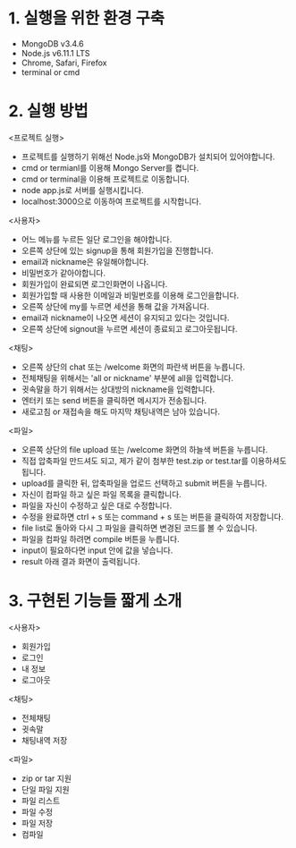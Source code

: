# 1. 실행을 위한 환경 구축
 - MongoDB v3.4.6
 - Node.js v6.11.1 LTS
 - Chrome, Safari, Firefox
 - terminal or cmd

# 2. 실행 방법
 
<프로젝트 실행>
 - 프로젝트를 실행하기 위해선 Node.js와 MongoDB가 설치되어 있어야합니다.
 - cmd or termianl를 이용해 Mongo Server를 켭니다.
 - cmd or terminal을 이용해 프로젝트로 이동합니다.
 - node app.js로 서버를 실행시킵니다.
 - localhost:3000으로 이동하여 프로젝트를 시작합니다.

<사용자>
 - 어느 메뉴를 누르든 일단 로그인을 해야합니다.
 - 오른쪽 상단에 있는 signup을 통해 회원가입을 진행합니다.
 - email과 nickname은 유일해야합니다.
 - 비밀번호가 같아야합니다.
 - 회원가입이 완료되면 로그인화면이 나옵니다.
 - 회원가입할 때 사용한 이메일과 비밀번호를 이용해 로그인을합니다.
 - 오른쪽 상단에 my를 누르면 세션을 통해 값을 가져옵니다.
 - email과 nickname이 나오면 세션이 유지되고 있다는 것입니다.
 - 오른쪽 상단에 signout을 누르면 세션이 종료되고 로그아웃됩니다.

<채팅>
 - 오른쪽 상단의 chat 또는 /welcome 화면의 파란색 버튼을 누릅니다.
 - 전체채팅을 위해서는 'all or nickname' 부분에 all을 입력합니다.
 - 귓속말을 하기 위해서는 상대방의 nickname을 입력합니다.
 - 엔터키 또는 send 버튼을 클릭하면 메시지가 전송됩니다.
 - 새로고침 or 재접속을 해도 마지막 채팅내역은 남아 있습니다.

<파일>
 - 오른쪽 상단의 file upload 또는 /welcome 화면의 하늘색 버튼을 누릅니다.
 - 직접 압축파일 만드셔도 되고, 제가 같이 첨부한 test.zip or test.tar를 이용하셔도 됩니다.
 - upload를 클릭한 뒤, 압축파일을 업로드 선택하고 submit 버튼을 누릅니다.
 - 자신이 컴파일 하고 싶은 파일 목록을 클릭합니다.
 - 파일을 자신이 수정하고 싶은 대로 수정합니다.
 - 수정을 완료하면 ctrl + s 또는 command + s 또는 버튼을 클릭하여 저장합니다.
 - file list로 돌아와 다시 그 파일을 클릭하면 변경된 코드를 볼 수 있습니다.
 - 파일을 컴파일 하려면 compile 버튼을 누릅니다.
 - input이 필요하다면 input 안에 값을 넣습니다.
 - result 아래 결과 화면이 출력됩니다.

 # 3. 구현된 기능들 짧게 소개
 
 <사용자>
 - 회원가입
 - 로그인
 - 내 정보
 - 로그아웃
 
<채팅>
 - 전체채팅
 - 귓속말
 - 채팅내역 저장

<파일>
 - zip or tar 지원
 - 단일 파일 지원
 - 파일 리스트
 - 파일 수정
 - 파일 저장
 - 컴파일
